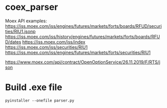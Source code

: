 # coex_parser
Moex API examples:
https://iss.moex.com/iss/engines/futures/markets/forts/boards/RFUD/securities/RIU1.jsonp
https://iss.moex.com/iss/history/engines/futures/markets/forts/boards/RFUD/dates
https://iss.moex.com/iss/index
https://iss.moex.com/iss/securities/RIU1
https://iss.moex.com/iss/engines/futures/markets/forts/securities/RIU1

https://www.moex.com/api/contract/OpenOptionService/26.11.2019/F/RTS/json

# Build .exe file
```shell script
pyinstaller --onefile parser.py
```
